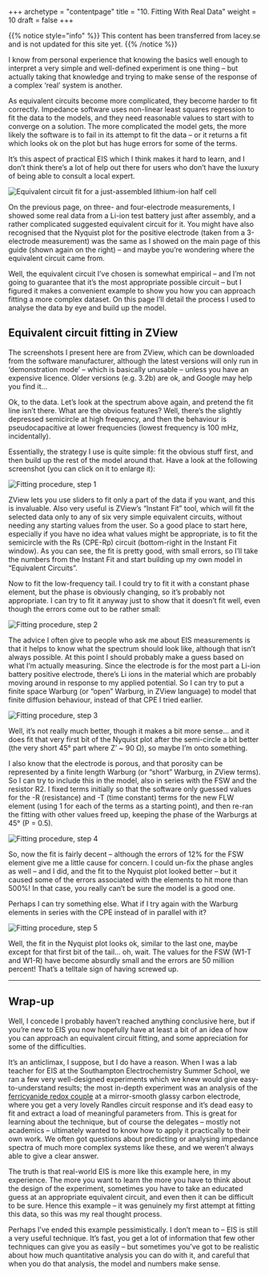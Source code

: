 +++
archetype = "contentpage"
title = "10. Fitting With Real Data"
weight = 10
draft = false
+++

{{% notice style="info" %}}
This content has been transferred from lacey.se and is not updated for this site yet.
{{% /notice %}}

I know from personal experience that knowing the basics well enough to interpret a very simple and well-defined experiment is one thing – but actually taking that knowledge and trying to make sense of the response of a complex ‘real’ system is another.

As equivalent circuits become more complicated, they become harder to fit correctly. Impedance software uses non-linear least squares regression to fit the data to the models, and they need reasonable values to start with to converge on a solution. The more complicated the model gets, the more likely the software is to fail in its attempt to fit the data – or it returns a fit which looks ok on the plot but has huge errors for some of the terms.

It’s this aspect of practical EIS which I think makes it hard to learn, and I don’t think there’s a lot of help out there for users who don’t have the luxury of being able to consult a local expert.

![Equivalent circuit fit for a just-assembled lithium-ion half cell](/images/experimental-electrochemistry/eis/ISfit-larger.png?width=300px)

On the previous page, on three- and four-electrode measurements, I showed some real data from a Li-ion test battery just after assembly, and a rather complicated suggested equivalent circuit for it. You might have also recognised that the Nyquist plot for the positive electrode (taken from a 3-electrode measurement) was the same as I showed on the main page of this guide (shown again on the right) – and maybe you’re wondering where the equivalent circuit came from.

Well, the equivalent circuit I’ve chosen is somewhat empirical – and I’m not going to guarantee that it’s the most appropriate possible circuit – but I figured it makes a convenient example to show you how you can approach fitting a more complex dataset. On this page I’ll detail the process I used to analyse the data by eye and build up the model.

## Equivalent circuit fitting in ZView

The screenshots I present here are from ZView, which can be downloaded from the software manufacturer, although the latest versions will only run in ‘demonstration mode’ – which is basically unusable – unless you have an expensive licence. Older versions (e.g. 3.2b) are ok, and Google may help you find it…

Ok, to the data. Let’s look at the spectrum above again, and pretend the fit line isn’t there. What are the obvious features? Well, there’s the slightly depressed semicircle at high frequency, and then the behaviour is pseudocapacitive at lower frequencies (lowest frequency is 100 mHz, incidentally).

Essentially, the strategy I use is quite simple: fit the obvious stuff first, and then build up the rest of the model around that. Have a look at the following screenshot (you can click on it to enlarge it):

![Fitting procedure, step 1](/images/experimental-electrochemistry/eis/eis-fit1.png)

ZView lets you use sliders to fit only a part of the data if you want, and this is invaluable. Also very useful is ZView’s “Instant Fit” tool, which will fit the selected data only to any of six very simple equivalent circuits, without needing any starting values from the user. So a good place to start here, especially if you have no idea what values might be appropriate, is to fit the semicircle with the Rs (CPE-Rp) circuit (bottom-right in the Instant Fit window). As you can see, the fit is pretty good, with small errors, so I’ll take the numbers from the Instant Fit and start building up my own model in “Equivalent Circuits”.

Now to fit the low-frequency tail. I could try to fit it with a constant phase element, but the phase is obviously changing, so it’s probably not appropriate. I can try to fit it anyway just to show that it doesn’t fit well, even though the errors come out to be rather small:

![Fitting procedure, step 2](/images/experimental-electrochemistry/eis/eis-fit2.png)

The advice I often give to people who ask me about EIS measurements is that it helps to know what the spectrum should look like, although that isn’t always possible. At this point I should probably make a guess based on what I’m actually measuring. Since the electrode is for the most part a Li-ion battery positive electrode, there’s Li ions in the material which are probably moving around in response to my applied potential. So I can try to put a finite space Warburg (or “open” Warburg, in ZView language) to model that finite diffusion behaviour, instead of that CPE I tried earlier.

![Fitting procedure, step 3](/images/experimental-electrochemistry/eis/eis-fit3.png)

Well, it’s not really much better, though it makes a bit more sense… and it does fit that very first bit of the Nyquist plot after the semi-circle a bit better (the very short 45° part where Z’ ~ 90 Ω), so maybe I’m onto something.

I also know that the electrode is porous, and that porosity can be represented by a finite length Warburg (or “short” Warburg, in ZView terms). So I can try to include this in the model, also in series with the FSW and the resistor R2. I fixed terms initially so that the software only guessed values for the -R (resistance) and -T (time constant) terms for the new FLW element (using 1 for each of the terms as a starting point), and then re-ran the fitting with other values freed up, keeping the phase of the Warburgs at 45° (P = 0.5).

![Fitting procedure, step 4](/images/experimental-electrochemistry/eis/eis-fit4.png)

So, now the fit is fairly decent – although the errors of 12% for the FSW element give me a little cause for concern. I could un-fix the phase angles as well – and I did, and the fit to the Nyquist plot looked better – but it caused some of the errors associated with the elements to hit more than 500%! In that case, you really can’t be sure the model is a good one.

Perhaps I can try something else. What if I try again with the Warburg elements in series with the CPE instead of in parallel with it?

![Fitting procedure, step 5](/images/experimental-electrochemistry/eis/eis-fit5.png)

Well, the fit in the Nyquist plot looks ok, similar to the last one, maybe except for that first bit of the tail… oh, wait. The values for the FSW (W1-T and W1-R) have become absurdly small and the errors are 50 million percent! That’s a telltale sign of having screwed up.

<hr/>

## Wrap-up

Well, I concede I probably haven’t reached anything conclusive here, but if you’re new to EIS you now hopefully have at least a bit of an idea of how you can approach an equivalent circuit fitting, and some appreciation for some of the difficulties.

It’s an anticlimax, I suppose, but I do have a reason. When I was a lab teacher for EIS at the Southampton Electrochemistry Summer School, we ran a few very well-designed experiments which we knew would give easy-to-understand results; the most in-depth experiment was an analysis of the [ferricyanide redox couple](https://en.wikipedia.org/wiki/Ferricyanide) at a mirror-smooth glassy carbon electrode, where you get a very lovely Randles circuit response and it’s dead easy to fit and extract a load of meaningful parameters from. This is great for learning about the technique, but of course the delegates – mostly not academics – ultimately wanted to know how to apply it practically to their own work. We often got questions about predicting or analysing impedance spectra of much more complex systems like these, and we weren’t always able to give a clear answer.

The truth is that real-world EIS is more like this example here, in my experience. The more you want to learn the more you have to think about the design of the experiment, sometimes you have to take an educated guess at an appropriate equivalent circuit, and even then it can be difficult to be sure. Hence this example – it was genuinely my first attempt at fitting this data, so this was my real thought process.

Perhaps I’ve ended this example pessimistically. I don’t mean to – EIS is still a very useful technique. It’s fast, you get a lot of information that few other techniques can give you as easily – but sometimes you’ve got to be realistic about how much quantitative analysis you can do with it, and careful that when you do that analysis, the model and numbers make sense.